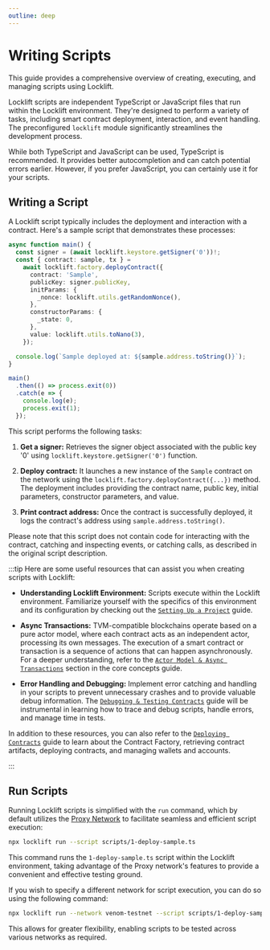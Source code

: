 ```yaml
---
outline: deep
---
```


# Writing Scripts

This guide provides a comprehensive overview of creating, executing, and managing scripts using Locklift.

Locklift scripts are independent TypeScript or JavaScript files that run within the Locklift environment. They're designed to perform a variety of tasks, including smart contract deployment, interaction, and event handling. The preconfigured `locklift` module significantly streamlines the development process.

While both TypeScript and JavaScript can be used, TypeScript is recommended. It provides better autocompletion and can catch potential errors earlier. However, if you prefer JavaScript, you can certainly use it for your scripts.

## Writing a Script

A Locklift script typically includes the deployment and interaction with a contract. Here's a sample script that demonstrates these processes:

```typescript
async function main() {
  const signer = (await locklift.keystore.getSigner('0'))!;
  const { contract: sample, tx } =
    await locklift.factory.deployContract({
      contract: 'Sample',
      publicKey: signer.publicKey,
      initParams: {
        _nonce: locklift.utils.getRandomNonce(),
      },
      constructorParams: {
        _state: 0,
      },
      value: locklift.utils.toNano(3),
    });

  console.log(`Sample deployed at: ${sample.address.toString()}`);
}

main()
  .then(() => process.exit(0))
  .catch(e => {
    console.log(e);
    process.exit(1);
  });
```

This script performs the following tasks:

1. **Get a signer:** Retrieves the signer object associated with the public key '0' using `locklift.keystore.getSigner('0')` function.

2. **Deploy contract:** It launches a new instance of the `Sample` contract on the network using the `locklift.factory.deployContract({...})` method. The deployment includes providing the contract name, public key, initial parameters, constructor parameters, and value.

3. **Print contract address:** Once the contract is successfully deployed, it logs the contract's address using `sample.address.toString()`.

Please note that this script does not contain code for interacting with the contract, catching and inspecting events, or catching calls, as described in the original script description.

:::tip
Here are some useful resources that can assist you when creating scripts with Locklift:

- **Understanding Locklift Environment:** Scripts execute within the Locklift environment. Familiarize yourself with the specifics of this environment and its configuration by checking out the [`Setting Up a Project`](./setting-up-a-project.md) guide.

- **Async Transactions:** TVM-compatible blockchains operate based on a pure actor model, where each contract acts as an independent actor, processing its own messages. The execution of a smart contract or transaction is a sequence of actions that can happen asynchronously. For a deeper understanding, refer to the [`Actor Model & Async Transactions`](./../concepts/transaction-finalization.md#actor-model--async-transactions) section in the core concepts guide.

- **Error Handling and Debugging:** Implement error catching and handling in your scripts to prevent unnecessary crashes and to provide valuable debug information. The [`Debugging & Testing Contracts`](./debug-test-contracts.md) guide will be instrumental in learning how to trace and debug scripts, handle errors, and manage time in tests.

In addition to these resources, you can also refer to the [`Deploying Contracts`](./deploying-contracts.md) guide to learn about the Contract Factory, retrieving contract artifacts, deploying contracts, and managing wallets and accounts.

:::

## Run Scripts

Running Locklift scripts is simplified with the `run` command, which by default utilizes the [Proxy Network](./../locklift-network/overview.md) to facilitate seamless and efficient script execution:

```bash
npx locklift run --script scripts/1-deploy-sample.ts
```

This command runs the `1-deploy-sample.ts` script within the Locklift environment, taking advantage of the Proxy network's features to provide a convenient and effective testing ground.

If you wish to specify a different network for script execution, you can do so using the following command:

```bash
npx locklift run --network venom-testnet --script scripts/1-deploy-sample.ts
```

This allows for greater flexibility, enabling scripts to be tested across various networks as required.
